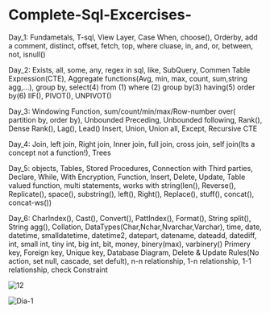 # Complete-Sql-Excercises-

Day_1: Fundametals, T-sql, View Layer, Case When, choose(), Orderby, add a comment, distinct, offset, fetch, top, where cluase, in, and, or, between, not, isnull()

Day_2: Exists, all, some, any, regex in sql, like, SubQuery, Commen Table Expression(CTE), Aggregate functions(Avg, min, max, count, sum,string agg,...), group by, 
select(4)
from (1)
where (2)
group by(3)
having(5)
order by(6)
IIF(), PIVOT(), UNPIVOT()

Day_3: Windowing Function, sum/count/min/max/Row-number over( partition by, order by), Unbounded Preceding, Unbounded following, Rank(), Dense Rank(), Lag(), Lead()
Insert, Union, Union all, Except, Recursive CTE

Day_4: Join, left join, Right join, Inner join, full join, cross join, self join(Its a concept not a function!), Trees

Day_5: objects, Tables, Stored Procedures, Connection with Third parties, Declare, While, With Encryption, Function, Insert, Delete, Update, Table valued function, 
multi statements, works with string(len(), Reverse(), Replicate(), space(), substring(), left(), Right(), Replace(), stuff(), concat(), concat-ws())

Day_6: CharIndex(), Cast(), Convert(), PattIndex(), Format(), String split(), String agg(), Collation, DataTypes(Char,Nchar,Nvarchar,Varchar), 
time, date, datetime, smalldatetime, datetime2, datepart, datename, dateadd, datediff, int, small int, tiny int, big int, bit, money, binery(max), varbinery()
Primery key, Foreign key, Unique key, Database Diagram, Delete & Update Rules(No action, set null, cascade, set defult), n-n relationship, 1-n relationship, 
1-1 relationship, check Constraint

![12](https://github.com/samanatt/Complete-Sql-Excercises/assets/95404706/4b633c32-5a91-4e1a-930f-ee3cf8701ec8)


![Dia-1](https://github.com/samanatt/Complete-Sql-Excercises/assets/95404706/e799eddb-35d1-4dc8-8f8b-a835e8fb2261)



